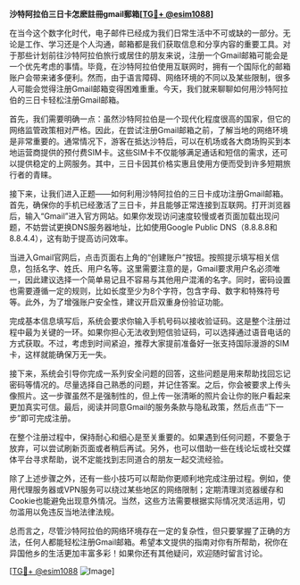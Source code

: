 **沙特阿拉伯三日卡怎麽註冊gmail郵箱[[TG💪+ @esim1088](https://t.me/s/esim1088)]**

在当今这个数字化时代，电子邮件已经成为我们日常生活中不可或缺的一部分。无论是工作、学习还是个人沟通，邮箱都是我们获取信息和分享内容的重要工具。对于那些计划前往沙特阿拉伯旅行或居住的朋友来说，注册一个Gmail邮箱可能会是一个优先考虑的事情。毕竟，在沙特阿拉伯使用互联网时，拥有一个国际化的邮箱账户会带来诸多便利。然而，由于语言障碍、网络环境的不同以及某些限制，很多人可能会觉得注册Gmail邮箱变得困难重重。今天，我们就来聊聊如何用沙特阿拉伯的三日卡轻松注册Gmail邮箱。

首先，我们需要明确一点：虽然沙特阿拉伯是一个现代化程度很高的国家，但它的网络监管政策相对严格。因此，在尝试注册Gmail邮箱之前，了解当地的网络环境是非常重要的。通常情况下，游客在抵达沙特后，可以在机场或各大商场购买到本地运营商提供的预付费SIM卡。这些SIM卡不仅能够满足通话和短信的需求，还可以提供稳定的上网服务。其中，三日卡因其价格实惠且使用方便而受到许多短期旅行者的青睐。

接下来，让我们进入正题——如何利用沙特阿拉伯的三日卡成功注册Gmail邮箱。首先，确保你的手机已经激活了三日卡，并且能够正常连接到互联网。打开浏览器后，输入“Gmail”进入官方网站。如果你发现访问速度较慢或者页面加载出现问题，不妨尝试更换DNS服务器地址，比如使用Google Public DNS（8.8.8.8和8.8.4.4），这有助于提高访问效率。

当进入Gmail官网后，点击页面右上角的“创建账户”按钮。按照提示填写相关信息，包括名字、姓氏、用户名等。这里需要注意的是，Gmail要求用户名必须唯一，因此建议选择一个简单易记且不容易与其他用户混淆的名字。同时，密码设置也需要遵循一定的规则，比如长度至少为8个字符，包含字母、数字和特殊符号等。此外，为了增强账户安全性，建议开启双重身份验证功能。

完成基本信息填写后，系统会要求你输入手机号码以接收验证码。这是整个注册过程中最为关键的一环。如果你担心无法收到短信验证码，可以选择通过语音电话的方式获取。不过，考虑到时间紧迫，推荐大家提前准备好一张支持国际漫游的SIM卡，这样就能确保万无一失。

接下来，系统会引导你完成一系列安全问题的回答，这些问题是用来帮助找回忘记密码等情况的。尽量选择自己熟悉的问题，并记住答案。之后，你会被要求上传头像照片。这一步骤虽然不是强制性的，但上传一张清晰的照片会让你的账户看起来更加真实可信。最后，阅读并同意Gmail的服务条款与隐私政策，然后点击“下一步”即可完成注册。

在整个注册过程中，保持耐心和细心是至关重要的。如果遇到任何问题，不要急于放弃，可以尝试刷新页面或者稍后再试。另外，也可以借助一些在线论坛或社交媒体平台寻求帮助，说不定能找到志同道合的朋友一起交流经验。

除了上述步骤之外，还有一些小技巧可以帮助你更顺利地完成注册过程。例如，使用代理服务器或VPN服务可以绕过某些地区的网络限制；定期清理浏览器缓存和Cookie也能避免出现意外情况。当然，这些方法需要根据实际情况灵活运用，切勿滥用以免违反当地法律法规。

总而言之，尽管沙特阿拉伯的网络环境存在一定的复杂性，但只要掌握了正确的方法，任何人都能轻松注册Gmail邮箱。希望本文提供的指南对你有所帮助，祝你在异国他乡的生活更加丰富多彩！如果你还有其他疑问，欢迎随时留言讨论。

[[TG💪+ @esim1088](https://t.me/s/esim1088) ![Image](https://i.postimg.cc/4NQfJmqS/Snipaste-2025-05-13-00-14-12.png)]
